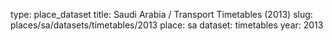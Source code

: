 type: place_dataset
title: Saudi Arabia / Transport Timetables (2013)
slug: places/sa/datasets/timetables/2013
place: sa
dataset: timetables
year: 2013
